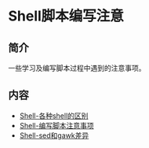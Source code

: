 # Shell脚本编写注意

## 简介
一些学习及编写脚本过程中遇到的注意事项。

## 内容
- [Shell-各种shell的区别](https://gitbook.big1000.com/09-Shell%E8%84%9A%E6%9C%AC/04-Shell%E8%84%9A%E6%9C%AC%E7%BC%96%E5%86%99%E6%B3%A8%E6%84%8F/01-Shell-%E5%90%84%E7%A7%8Dshell%E7%9A%84%E5%8C%BA%E5%88%AB.html)
- [Shell-编写脚本注意事项](https://gitbook.big1000.com/09-Shell%E8%84%9A%E6%9C%AC/04-Shell%E8%84%9A%E6%9C%AC%E7%BC%96%E5%86%99%E6%B3%A8%E6%84%8F/02-Shell-%E7%BC%96%E5%86%99%E8%84%9A%E6%9C%AC%E6%B3%A8%E6%84%8F%E4%BA%8B%E9%A1%B9.html)
- [Shell-sed和gawk差异](https://gitbook.big1000.com/09-Shell%E8%84%9A%E6%9C%AC/04-Shell%E8%84%9A%E6%9C%AC%E7%BC%96%E5%86%99%E6%B3%A8%E6%84%8F/03-Shell-sed%E5%92%8Cgawk%E5%B7%AE%E5%BC%82.html)
